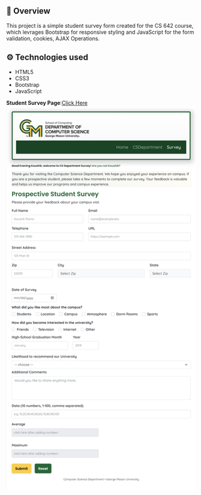 ## 🎯 Overview

This project is a simple student survey form created for the CS 642 course, which levrages Bootstrap for responsive styling and JavaScript for the form validation, cookies, AJAX Operations. 

## ⚙️ Technologies used
- HTML5
- CSS3
- Bootstrap
- JavaScript

**Student Survey Page**:[Click Here](https://swe642-krama.s3.us-east-2.amazonaws.com/HW2/survey.html)
![alt text](pictures/swe642-krama.s3.us-east-2.amazonaws.com_HW2_survey.html.png)
